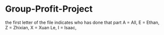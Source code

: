 # Group-Profit-Project
the first letter of the file indicates who has done that part
A = All, 
E = Ethan, 
Z = Zhixian, 
X = Xuan Le, 
I = Isaac, 
